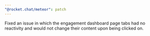```yaml
---
"@rocket.chat/meteor": patch
---
```


Fixed an issue in which the engagement dashboard page tabs had no reactivity and would not change their content upon being clicked on.
